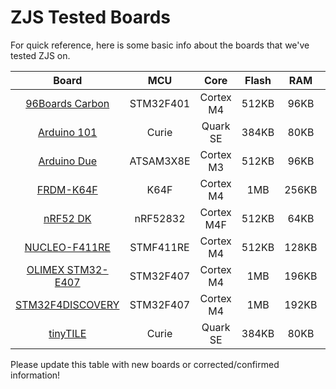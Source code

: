 ZJS Tested Boards
=================

For quick reference, here is some basic info about the boards that we've tested ZJS on.

| Board                                                    | MCU        | Core       | Flash |  RAM  | Ethernet | BLE | Sensors       | GPIOs | AINs | AOUTs | PWMs |
| :---:                                                    | :---:      | :---:      | :---: | :---: |   :---:  |:---:|  :---:        | :---: | :---:| :---: | :---:|
| [96Boards Carbon](http://goo.gl/UuzFou)                  | STM32F401  | Cortex M4  | 512KB |  96KB |          |  X  |               |  26?  |   6  |   ?   |  3?  |
| [Arduino 101](https://store.arduino.cc/usa/arduino-101)  | Curie      | Quark SE   | 384KB |  80KB |          |  X  | accel, gyro   |   14  |   6  |   0   |   4  |
| [Arduino Due](https://store.arduino.cc/usa/arduino-due)  | ATSAM3X8E  | Cortex M3  | 512KB |  96KB |          |     |               |   54  |  12  |   2   |  12  |
| [FRDM-K64F](https://os.mbed.com/platforms/FRDM-K64F/)    | K64F       | Cortex M4  |   1MB | 256KB |     X    |     | accel, magnet |   40  |   ?  |   ?   |  18  |
| [nRF52 DK](http://goo.gl/oncoJp)                         | nRF52832   | Cortex M4F | 512KB |  64KB |          |  X  |               |   32  |   ?  |   ?   |   ?  |
| [NUCLEO-F411RE](http://goo.gl/xdttM2)                    | STMF411RE  | Cortex M4  | 512KB | 128KB |          |     |               |   50  |  16  |   ?   | 15?  |
| [OLIMEX STM32-E407](http://goo.gl/JVpg1K)                | STM32F407  | Cortex M4  |   1MB | 196KB |     X    |     |               |  114  | 24?  |  2?   | 17?  |
| [STM32F4DISCOVERY](http://goo.gl/4aPzyH)                 | STM32F407  | Cortex M4  |   1MB | 192KB |          |     |               |   50  |  16  |   ?   | 15?  |
| [tinyTILE](https://software.intel.com/en-us/node/675623) | Curie      | Quark SE   | 384KB |  80KB |          |  X  | accel, gyro   |   14  |   6  |   0   |   4  |

Please update this table with new boards or corrected/confirmed information!
